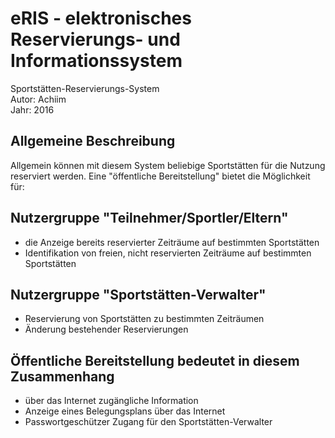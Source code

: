 
# eRIS - elektronisches Reservierungs- und Informationssystem

   Sportstätten-Reservierungs-System  
   Autor: Achiim  
   Jahr: 2016  

Allgemeine Beschreibung
------------------------
Allgemein können mit diesem System beliebige Sportstätten für die Nutzung reserviert werden. Eine "öffentliche Bereitstellung" bietet die Möglichkeit für:

Nutzergruppe "Teilnehmer/Sportler/Eltern"
-----------------------------------------
- die Anzeige bereits reservierter Zeiträume auf bestimmten Sportstätten
- Identifikation von freien, nicht reservierten Zeiträume auf bestimmten Sportstätten

Nutzergruppe "Sportstätten-Verwalter"
-------------------------------------
- Reservierung von Sportstätten zu bestimmten Zeiträumen
- Änderung bestehender Reservierungen

Öffentliche Bereitstellung bedeutet in diesem Zusammenhang
------------------------------------------------------------
- über das Internet zugängliche Information
- Anzeige eines Belegungsplans über das Internet
- Passwortgeschützer Zugang für den Sportstätten-Verwalter
